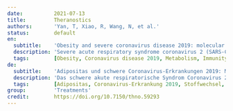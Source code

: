 ```yaml
---
date:          2021-07-13
title:         Theranostics
authors:       'Yan, T, Xiao, R, Wang, N, et al.'
status:        default
en:
  subtitle:    'Obesity and severe coronavirus disease 2019: molecular mechanisms, paths forward, and therapeutic opportunities'
  description: 'Severe acute respiratory syndrome coronavirus 2 (SARS-CoV-2) appears to have higher pathogenicity among patients with obesity. Obesity, termed as body mass index greater than 30 kg/m2, has now been demonstrated to be important comorbidity for disease severity during coronavirus disease 2019 (COVID-19) pandemic and associated with adverse events. Unraveling mechanisms behind this phenomenon can assist scientists, clinicians, and policymakers in responding appropriately to the COVID-19 pandemic. In this review, we systemically delineated the potential mechanistic links between obesity and worsening COVID-19 from altered physiology, underlying diseases, metabolism, immunity, cytokine storm, and thrombosis. Problematic ventilation caused by obesity and preexisting medical disorders exacerbate organ dysfunction for patients with obesity. Chronic metabolic disorders, including dyslipidemia, hyperglycemia, vitamin D deficiency, and polymorphisms of metabolism-related genes in obesity, probably aid SARS-CoV-2 intrusion and impair antiviral responses. Obesity-induced inadequate antiviral immunity (interferon, natural killer cells, invariant natural killer T cell, dendritic cell, T cells, B cell) at the early stage of SARS-CoV-2 infection leads to delayed viral elimination, increased viral load, and expedited viral mutation. Cytokine storm, with the defective antiviral immunity, probably contributes to tissue damage and pathological progression, resulting in severe symptoms and poor prognosis. The prothrombotic state, driven in large part by endothelial dysfunction, platelet hyperactivation, hypercoagulability, and impaired fibrinolysis in obesity, also increases the risk of severe COVID-19. These mechanisms in the susceptibility to severe condition also open the possibility for host-directed therapies in population with obesity. By bridging work done in these fields, researchers can gain a holistic view of the paths forward and therapeutic opportunities to break the vicious cycle of obesity and its devastating complications in the next emerging pandemic.'
  tags:        [Obesity, Coronavirus disease 2019, Metabolism, Immunity, Inflammation, Thrombosis]
de:
  subtitle:    'Adipositas und schwere Coronavirus-Erkrankungen 2019: Molekulare Mechanismen, Lösungsansätze und therapeutische Möglichkeiten'
  description: 'Das schwere akute respiratorische Syndrom Coronavirus 2 (SARS-CoV-2) scheint bei Patienten mit Adipositas eine höhere Pathogenität aufzuweisen. Fettleibigkeit, d. h. ein Body-Mass-Index von mehr als 30 kg/m2, hat sich bei der Coronavirus-Pandemie 2019 (COVID-19) als wichtige Komorbidität für den Schweregrad der Erkrankung erwiesen und ist mit unerwünschten Ereignissen verbunden. Die Entschlüsselung der Mechanismen hinter diesem Phänomen kann Wissenschaftlern, Klinikern und politischen Entscheidungsträgern helfen, angemessen auf die COVID-19-Pandemie zu reagieren. In dieser Übersichtsarbeit haben wir die potenziellen Zusammenhänge zwischen Adipositas und der Verschlimmerung der COVID-19-Pandemie anhand der veränderten Physiologie, der zugrunde liegenden Krankheiten, des Stoffwechsels, der Immunität, des Zytokinsturms und der Thrombose systematisch dargestellt. Die durch Adipositas verursachte problematische Belüftung und vorbestehende medizinische Störungen verschlimmern die Organdysfunktion bei Patienten mit Adipositas. Chronische Stoffwechselstörungen, einschließlich Dyslipidämie, Hyperglykämie, Vitamin-D-Mangel und Polymorphismen stoffwechselbedingter Gene bei Adipositas, begünstigen wahrscheinlich das Eindringen von SARS-CoV-2 und beeinträchtigen die antivirale Reaktion. Die durch Adipositas bedingte unzureichende antivirale Immunität (Interferon, natürliche Killerzellen, invariante natürliche Killer-T-Zellen, dendritische Zellen, T-Zellen, B-Zellen) im Frühstadium der SARS-CoV-2-Infektion führt zu einer verzögerten Viruselimination, einer erhöhten Viruslast und einer beschleunigten Virusmutation. Der Zytokinsturm mit der gestörten antiviralen Immunität trägt wahrscheinlich zur Gewebeschädigung und zum Fortschreiten der Pathologie bei, was zu schweren Symptomen und einer schlechten Prognose führt. Der prothrombotische Zustand, der zum großen Teil durch die endotheliale Dysfunktion, die Hyperaktivierung der Thrombozyten, die Hyperkoagulabilität und die beeinträchtigte Fibrinolyse bei Adipositas bedingt ist, erhöht ebenfalls das Risiko einer schweren COVID-19-Erkrankung. Diese Mechanismen der Anfälligkeit für schwere Erkrankungen eröffnen auch die Möglichkeit für wirtsspezifische Therapien bei fettleibigen Menschen. Durch die Verknüpfung der Arbeiten in diesen Bereichen können die Forscher einen ganzheitlichen Überblick über die Wege und therapeutischen Möglichkeiten gewinnen, um den Teufelskreis der Fettleibigkeit und ihrer verheerenden Komplikationen in der nächsten aufkommenden Pandemie zu durchbrechen.' 
  tags:        [Adipositas, Coronavirus-Erkrankung 2019, Stoffwechsel, Immunität, Entzündung, Thrombose]
group:         'Treatments'
credit:        https://doi.org/10.7150/thno.59293
---
```

